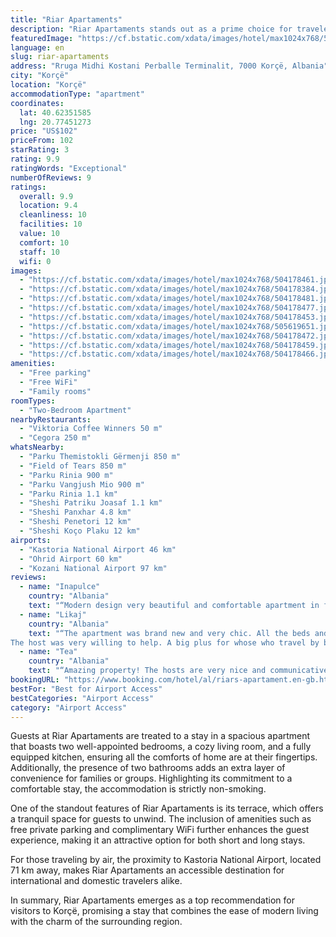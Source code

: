 ```yaml
---
title: "Riar Apartaments"
description: "Riar Apartaments stands out as a prime choice for travelers seeking comfort and convenience in Korçë."
featuredImage: "https://cf.bstatic.com/xdata/images/hotel/max1024x768/504178461.jpg?k=910d421f7a56c54d31b5c444915e97336fa3135e3bdf22b4506c0d1e1ab3bbfa&o=&hp=1"
language: en
slug: riar-apartaments
address: "Rruga Midhi Kostani Perballe Terminalit, 7000 Korçë, Albania"
city: "Korçë"
location: "Korçë"
accommodationType: "apartment"
coordinates:
  lat: 40.62351585
  lng: 20.77451273
price: "US$102"
priceFrom: 102
starRating: 3
rating: 9.9
ratingWords: "Exceptional"
numberOfReviews: 9
ratings:
  overall: 9.9
  location: 9.4
  cleanliness: 10
  facilities: 10
  value: 10
  comfort: 10
  staff: 10
  wifi: 0
images:
  - "https://cf.bstatic.com/xdata/images/hotel/max1024x768/504178461.jpg?k=910d421f7a56c54d31b5c444915e97336fa3135e3bdf22b4506c0d1e1ab3bbfa&o=&hp=1"
  - "https://cf.bstatic.com/xdata/images/hotel/max1024x768/504178384.jpg?k=00cc8150e86be36c30758094b8f62af69d5f9e842816420b6143fef18862c1b1&o=&hp=1"
  - "https://cf.bstatic.com/xdata/images/hotel/max1024x768/504178481.jpg?k=261352f4c03025eba6d2f6db1c411c40ba5aa80612aa5f2dad6626ebc888dae6&o=&hp=1"
  - "https://cf.bstatic.com/xdata/images/hotel/max1024x768/504178477.jpg?k=c055cfcf41e622b715cb606c37c073a3f5acbd4e74f319b188395d40c6c21963&o=&hp=1"
  - "https://cf.bstatic.com/xdata/images/hotel/max1024x768/504178453.jpg?k=928ecf0375fead6f44174fab8a0cf5798e454d8aaba26e666cb1d972d087b90e&o=&hp=1"
  - "https://cf.bstatic.com/xdata/images/hotel/max1024x768/505619651.jpg?k=652e1094f124f19ac714cb1b95b68442387498ae0f3ecd44751712fd6d5db993&o=&hp=1"
  - "https://cf.bstatic.com/xdata/images/hotel/max1024x768/504178472.jpg?k=e79747f73d47bd4449597e1702cdaaa54a912956bd3ef86aacfb5112fae0a851&o=&hp=1"
  - "https://cf.bstatic.com/xdata/images/hotel/max1024x768/504178459.jpg?k=0692a488658918acf60f6c219a9b3a15c785a170251b2d962ffde34312028f32&o=&hp=1"
  - "https://cf.bstatic.com/xdata/images/hotel/max1024x768/504178466.jpg?k=63d7a8e155a52a280ef8047e83dd6f55320aaea4f67d0dbca9d6b29ec4d4640b&o=&hp=1"
amenities:
  - "Free parking"
  - "Free WiFi"
  - "Family rooms"
roomTypes:
  - "Two-Bedroom Apartment"
nearbyRestaurants:
  - "Viktoria Coffee Winners 50 m"
  - "Cegora 250 m"
whatsNearby:
  - "Parku Themistokli Gërmenji 850 m"
  - "Field of Tears 850 m"
  - "Parku Rinia 900 m"
  - "Parku Vangjush Mio 900 m"
  - "Parku Rinia 1.1 km"
  - "Sheshi Patriku Joasaf 1.1 km"
  - "Sheshi Panxhar 4.8 km"
  - "Sheshi Penetori 12 km"
  - "Sheshi Koço Plaku 12 km"
airports:
  - "Kastoria National Airport 46 km"
  - "Ohrid Airport 60 km"
  - "Kozani National Airport 97 km"
reviews:
  - name: "Inapulce"
    country: "Albania"
    text: "“Modern design very beautiful and comfortable apartment in front of bus terminal.”"
  - name: "Likaj"
    country: "Albania"
    text: "“The apartment was brand new and very chic. All the beds and sofa were new and very cozy
The host was very willing to help. A big plus for whose who travel by bus is the terminal only 3 minutes away, from the other part of the street. I will...”"
  - name: "Tea"
    country: "Albania"
    text: "“Amazing property! The hosts are very nice and communicative. The apartment is beautiful and close to the city center.”"
bookingURL: "https://www.booking.com/hotel/al/riars-apartament.en-gb.html?aid=8035640"
bestFor: "Best for Airport Access"
bestCategories: "Airport Access"
category: "Airport Access"
---
```


Guests at Riar Apartaments are treated to a stay in a spacious apartment that boasts two well-appointed bedrooms, a cozy living room, and a fully equipped kitchen, ensuring all the comforts of home are at their fingertips. Additionally, the presence of two bathrooms adds an extra layer of convenience for families or groups. Highlighting its commitment to a comfortable stay, the accommodation is strictly non-smoking.

One of the standout features of Riar Apartaments is its terrace, which offers a tranquil space for guests to unwind. The inclusion of amenities such as free private parking and complimentary WiFi further enhances the guest experience, making it an attractive option for both short and long stays.

For those traveling by air, the proximity to Kastoria National Airport, located 71 km away, makes Riar Apartaments an accessible destination for international and domestic travelers alike.

In summary, Riar Apartaments emerges as a top recommendation for visitors to Korçë, promising a stay that combines the ease of modern living with the charm of the surrounding region.